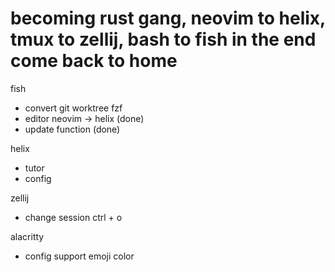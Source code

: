 # becoming rust gang, neovim to helix, tmux to zellij, bash to fish in the end come back to home

fish
- convert git worktree fzf 
- editor neovim -> helix (done)
- update function (done)

helix
- tutor
- config

zellij
- change session ctrl + o

alacritty
- config support emoji color
